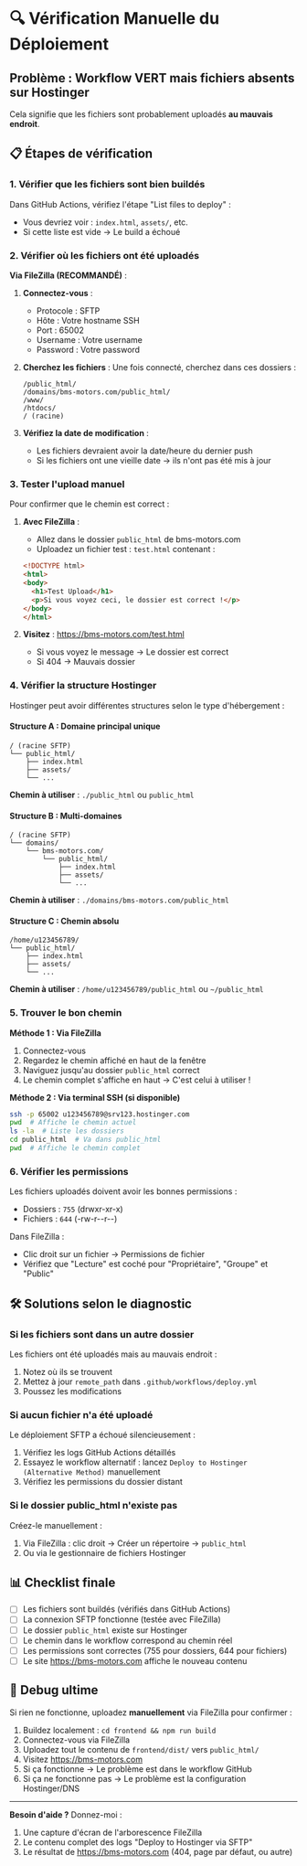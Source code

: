 # 🔍 Vérification Manuelle du Déploiement

## Problème : Workflow VERT mais fichiers absents sur Hostinger

Cela signifie que les fichiers sont probablement uploadés **au mauvais endroit**.

## 📋 Étapes de vérification

### 1. Vérifier que les fichiers sont bien buildés

Dans GitHub Actions, vérifiez l'étape "List files to deploy" :
- Vous devriez voir : `index.html`, `assets/`, etc.
- Si cette liste est vide → Le build a échoué

### 2. Vérifier où les fichiers ont été uploadés

**Via FileZilla (RECOMMANDÉ)** :

1. **Connectez-vous** :
   - Protocole : SFTP
   - Hôte : Votre hostname SSH
   - Port : 65002
   - Username : Votre username
   - Password : Votre password

2. **Cherchez les fichiers** :
   Une fois connecté, cherchez dans ces dossiers :
   ```
   /public_html/
   /domains/bms-motors.com/public_html/
   /www/
   /htdocs/
   / (racine)
   ```

3. **Vérifiez la date de modification** :
   - Les fichiers devraient avoir la date/heure du dernier push
   - Si les fichiers ont une vieille date → ils n'ont pas été mis à jour

### 3. Tester l'upload manuel

Pour confirmer que le chemin est correct :

1. **Avec FileZilla** :
   - Allez dans le dossier `public_html` de bms-motors.com
   - Uploadez un fichier test : `test.html` contenant :
   ```html
   <!DOCTYPE html>
   <html>
   <body>
     <h1>Test Upload</h1>
     <p>Si vous voyez ceci, le dossier est correct !</p>
   </body>
   </html>
   ```

2. **Visitez** : https://bms-motors.com/test.html
   - Si vous voyez le message → Le dossier est correct
   - Si 404 → Mauvais dossier

### 4. Vérifier la structure Hostinger

Hostinger peut avoir différentes structures selon le type d'hébergement :

#### Structure A : Domaine principal unique
```
/ (racine SFTP)
└── public_html/
    ├── index.html
    ├── assets/
    └── ...
```
**Chemin à utiliser** : `./public_html` ou `public_html`

#### Structure B : Multi-domaines
```
/ (racine SFTP)
└── domains/
    └── bms-motors.com/
        └── public_html/
            ├── index.html
            ├── assets/
            └── ...
```
**Chemin à utiliser** : `./domains/bms-motors.com/public_html`

#### Structure C : Chemin absolu
```
/home/u123456789/
└── public_html/
    ├── index.html
    ├── assets/
    └── ...
```
**Chemin à utiliser** : `/home/u123456789/public_html` ou `~/public_html`

### 5. Trouver le bon chemin

**Méthode 1 : Via FileZilla**
1. Connectez-vous
2. Regardez le chemin affiché en haut de la fenêtre
3. Naviguez jusqu'au dossier `public_html` correct
4. Le chemin complet s'affiche en haut → C'est celui à utiliser !

**Méthode 2 : Via terminal SSH (si disponible)**
```bash
ssh -p 65002 u123456789@srv123.hostinger.com
pwd  # Affiche le chemin actuel
ls -la  # Liste les dossiers
cd public_html  # Va dans public_html
pwd  # Affiche le chemin complet
```

### 6. Vérifier les permissions

Les fichiers uploadés doivent avoir les bonnes permissions :
- Dossiers : `755` (drwxr-xr-x)
- Fichiers : `644` (-rw-r--r--)

Dans FileZilla :
- Clic droit sur un fichier → Permissions de fichier
- Vérifiez que "Lecture" est coché pour "Propriétaire", "Groupe" et "Public"

## 🛠️ Solutions selon le diagnostic

### Si les fichiers sont dans un autre dossier

Les fichiers ont été uploadés mais au mauvais endroit :
1. Notez où ils se trouvent
2. Mettez à jour `remote_path` dans `.github/workflows/deploy.yml`
3. Poussez les modifications

### Si aucun fichier n'a été uploadé

Le déploiement SFTP a échoué silencieusement :
1. Vérifiez les logs GitHub Actions détaillés
2. Essayez le workflow alternatif : lancez `Deploy to Hostinger (Alternative Method)` manuellement
3. Vérifiez les permissions du dossier distant

### Si le dossier public_html n'existe pas

Créez-le manuellement :
1. Via FileZilla : clic droit → Créer un répertoire → `public_html`
2. Ou via le gestionnaire de fichiers Hostinger

## 📊 Checklist finale

- [ ] Les fichiers sont buildés (vérifiés dans GitHub Actions)
- [ ] La connexion SFTP fonctionne (testée avec FileZilla)
- [ ] Le dossier `public_html` existe sur Hostinger
- [ ] Le chemin dans le workflow correspond au chemin réel
- [ ] Les permissions sont correctes (755 pour dossiers, 644 pour fichiers)
- [ ] Le site https://bms-motors.com affiche le nouveau contenu

## 🚨 Debug ultime

Si rien ne fonctionne, uploadez **manuellement** via FileZilla pour confirmer :
1. Buildez localement : `cd frontend && npm run build`
2. Connectez-vous via FileZilla
3. Uploadez tout le contenu de `frontend/dist/` vers `public_html/`
4. Visitez https://bms-motors.com
5. Si ça fonctionne → Le problème est dans le workflow GitHub
6. Si ça ne fonctionne pas → Le problème est la configuration Hostinger/DNS

---

**Besoin d'aide ?** Donnez-moi :
1. Une capture d'écran de l'arborescence FileZilla
2. Le contenu complet des logs "Deploy to Hostinger via SFTP"
3. Le résultat de https://bms-motors.com (404, page par défaut, ou autre)

